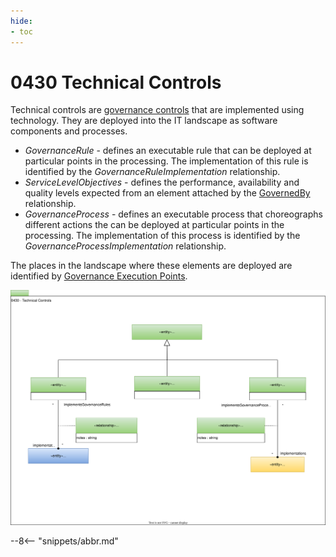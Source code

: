 ```yaml
---
hide:
- toc
---
```


<!-- SPDX-License-Identifier: CC-BY-4.0 -->
<!-- Copyright Contributors to the ODPi Egeria project. -->

# 0430 Technical Controls

Technical controls are [governance controls](/types/4/0420-Governance-Controls) that are implemented using technology.  They are deployed into
the IT landscape as software components and processes.

* *GovernanceRule* - defines an executable rule that can be deployed at particular points in the processing.  The implementation of this rule is identified by the *GovernanceRuleImplementation* relationship.
* *ServiceLevelObjectives* - defines the performance, availability and quality levels expected from an element attached by the [GovernedBy](/types/4/0401-Governance-Definitions) relationship.
* *GovernanceProcess* - defines an executable process that choreographs different actions the can be deployed at particular points in the processing.  The implementation of this process is identified by the *GovernanceProcessImplementation* relationship.

The places in the landscape where these elements are deployed are identified by [Governance Execution Points](/types/4/0460-Governance-Execution-Points).

![UML](0430-Technical-Controls.svg)


--8<-- "snippets/abbr.md"